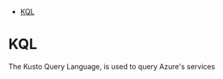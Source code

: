 <!--ts-->
   * [KQL](#kql)

<!-- Added by: gil_diy, at: Thu 20 Oct 2022 16:29:50 IDT -->

<!--te-->

# KQL 

The Kusto Query Language, is used to query Azure's services


